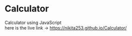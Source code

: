 # Calculator
Calculator using JavaScript
<br>
here is the live link -> https://nikita253.github.io/Calculator/
